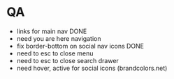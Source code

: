 # QA

-   links for main nav DONE
-   need you are here navigation
-   fix border-bottom on social nav icons DONE
-   need to esc to close menu
-   need to esc to close search drawer
-   need hover, active for social icons (brandcolors.net)
